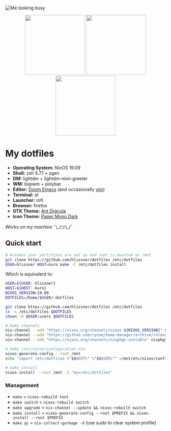 ![Me looking busy](/../screenshots/fluorescence/fakebusy.png?raw=true)

<p align="center">
<span><img src="/../screenshots/fluorescence/desktop.png?raw=true" height="188" /></span>
<span><img src="/../screenshots/fluorescence/rofi.png?raw=true" height="188" /></span>
<span><img src="/../screenshots/fluorescence/tiling.png?raw=true" height="188" /></span>
</p>

# My dotfiles

+ **Operating System:** NixOS 19.09
+ **Shell:** zsh 5.7.1 + zgen
+ **DM:** lightdm + lightdm-mini-greeter
+ **WM:** bspwm + polybar
+ **Editor:** [Doom Emacs][doom-emacs] (and occasionally [vim][vimrc])
+ **Terminal:** st
+ **Launcher:** rofi
+ **Browser:** firefox
+ **GTK Theme:** [Ant Dracula](https://github.com/EliverLara/Ant-Dracula)
+ **Icon Theme:** [Paper Mono Dark](https://github.com/snwh/paper-icon-theme)

*Works on my machine* ¯\\\_(ツ)_/¯

## Quick start

```sh
# Assumes your partitions are set up and root is mounted on /mnt
git clone https://github.com/hlissner/dotfiles /etc/dotfiles
USER=hlissner HOST=kuro make -C /etc/dotfiles install
```

Which is equivalent to:

```sh
USER=${USER:-hlissner}
HOST=${HOST:-kuro}
NIXOS_VERSION=19.09
DOTFILES=/home/$USER/.dotfiles

git clone https://github.com/hlissner/dotfiles /etc/dotfiles
ln -s /etc/dotfiles $DOTFILES
chown -R $USER:users $DOTFILES

# make channels
nix-channel --add "https://nixos.org/channels/nixos-${NIXOS_VERSION}" nixos
nix-channel --add "https://github.com/rycee/home-manager/archive/release-${NIXOS_VERSION}.tar.gz" home-manager
nix-channel --add "https://nixos.org/channels/nixpkgs-unstable" nixpkgs-unstable

# make /etc/nixos/configuration.nix
nixos-generate-config --root /mnt
echo "import /etc/dotfiles \"$$HOST\" \"$$USER\"" >/mnt/etc/nixos/configuration.nix

# make install
nixos-install --root /mnt -I "my=/etc/dotfiles"
```

### Management

+ `make` = `nixos-rebuild test`
+ `make switch` = `nixos-rebuild switch`
+ `make upgrade` = `nix-channel --update && nixos-rebuild switch`
+ `make install` = `nixos-generate-config --root $PREFIX && nixos-install --root
  $PREFIX`
+ `make gc` = `nix-collect-garbage -d` (use sudo to clear system profile)


[doom-emacs]: https://github.com/hlissner/doom-emacs
[vimrc]: https://github.com/hlissner/.vim
